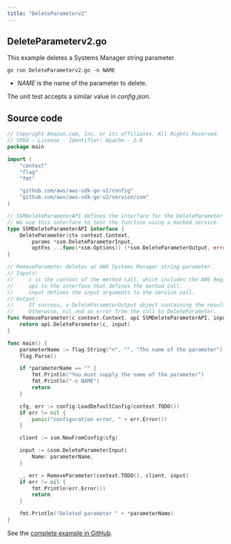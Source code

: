 ```yaml
---
title: "DeleteParameterv2"
---
```

## DeleteParameterv2.go

This example deletes a Systems Manager string parameter.

`go run DeleteParameterv2.go -n NAME`

- _NAME_ is the name of the parameter to delete.

The unit test accepts a similar value in _config.json_.

## Source code

```go
// Copyright Amazon.com, Inc. or its affiliates. All Rights Reserved.
// SPDX - License - Identifier: Apache - 2.0
package main

import (
	"context"
	"flag"
	"fmt"

	"github.com/aws/aws-sdk-go-v2/config"
	"github.com/aws/aws-sdk-go-v2/service/ssm"
)

// SSMDeleteParameterAPI defines the interface for the DeleteParameter function.
// We use this interface to test the function using a mocked service.
type SSMDeleteParameterAPI interface {
	DeleteParameter(ctx context.Context,
		params *ssm.DeleteParameterInput,
		optFns ...func(*ssm.Options)) (*ssm.DeleteParameterOutput, error)
}

// RemoveParameter deletes an AWS Systems Manager string parameter.
// Inputs:
//     c is the context of the method call, which includes the AWS Region.
//     api is the interface that defines the method call.
//     input defines the input arguments to the service call.
// Output:
//     If success, a DeleteParameterOutput object containing the result of the service call and nil.
//     Otherwise, nil and an error from the call to DeleteParameter.
func RemoveParameter(c context.Context, api SSMDeleteParameterAPI, input *ssm.DeleteParameterInput) (*ssm.DeleteParameterOutput, error) {
	return api.DeleteParameter(c, input)
}

func main() {
	parameterName := flag.String("n", "", "The name of the parameter")
	flag.Parse()

	if *parameterName == "" {
		fmt.Println("You must supply the name of the parameter")
		fmt.Println("-n NAME")
		return
	}

	cfg, err := config.LoadDefaultConfig(context.TODO())
	if err != nil {
		panic("configuration error, " + err.Error())
	}

	client := ssm.NewFromConfig(cfg)

	input := &ssm.DeleteParameterInput{
		Name: parameterName,
	}

	_, err = RemoveParameter(context.TODO(), client, input)
	if err != nil {
		fmt.Println(err.Error())
		return
	}

	fmt.Println("Deleted parameter " + *parameterName)
}

```

See the [complete example in GitHub](https://github.com/awsdocs/aws-doc-sdk-examples/blob/main/gov2/ssm/DeleteParameter/DeleteParameterv2.go).